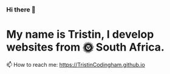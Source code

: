 ### Hi there 👋

# My name is Tristin, I develop websites from 🌞 South Africa.

📫 How to reach me: https://TristinCodingham.github.io

<!--
**TristinCodingham/TristinCodingham** is a ✨ _special_ ✨ repository because its `README.md` (this file) appears on your GitHub profile.

Here are some ideas to get you started:

- 🔭 I’m currently working on ...
- 🌱 I’m currently learning ...
- 👯 I’m looking to collaborate on ...
- 🤔 I’m looking for help with ...
- 💬 Ask me about ...
- 📫 How to reach me: ...
- 😄 Pronouns: ...
- ⚡ Fun fact: ...
-->
